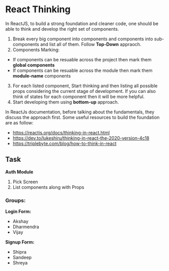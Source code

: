 
# React Thinking
In ReactJS, to build a strong foundation and cleaner code, one should be able to think and develop the right set of components. 
1. Break every big component into components and components into sub-components and list all of them. Follow **Top-Down** appraoch.
2. Components Marking:  
- If components can be resuable across the project then mark them **global components**
- If components can be resuable across the module then mark them **module-name** components
3. For each listed component, Start thinking and then listing all possible props considering the current stage of development. If you can also think of states for each component then it will be more helpful.
4. Start developing them using **bottom-up** approach.


In ReactJs documentation, before talking about the fundamentals, they discuss the approach first. Some useful resources to build the foundation are as follow:
- https://reactjs.org/docs/thinking-in-react.html
- https://dev.to/lukeshiru/thinking-in-react-the-2020-version-4c18
- https://triplebyte.com/blog/how-to-think-in-react




## Task

**Auth Module**
1. Pick Screen
2. List components along with Props


### Groups:
**Login Form:**
- Akshay
- Dharmendra
- Vijay


**Signup Form:**
- Shipra
- Sandeep
- Shreya
